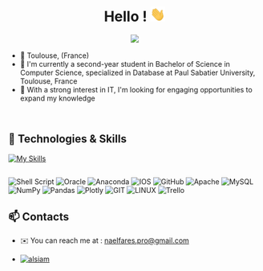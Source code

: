 <h1 align="center">Hello ! <img src="https://raw.githubusercontent.com/ABSphreak/ABSphreak/master/gifs/Hi.gif" width="30px"></h1>

<p align="center">
  <a href=""><img src="https://readme-typing-svg.herokuapp.com?lines=I+am+Nael+FARES;Student+in+Computer+Science;Aspiring+Learner&center=true&width=500&height=50"></a>
</p>

- 📍 Toulouse, (France)
- 🔭 I'm currently a second-year student in Bachelor of Science in Computer Science, specialized in Database at Paul Sabatier University, Toulouse, France
- 💼 With a strong interest in IT, I'm looking for engaging opportunities to expand my knowledge
  
<br> 

## 🚀 Technologies & Skills

[![My Skills](https://skillicons.dev/icons?i=js,html,css,c,discord,eclipse,github,java,js,php,py,ts,vscode)](https://skillicons.dev)

## 
![Shell Script](https://img.shields.io/badge/shell_script-%23121011.svg?style=flat&logo=gnu-bash&logoColor=white) 
![Oracle](https://img.shields.io/badge/Oracle-F80000?style=flat&logo=oracle&logoColor=white) 
![Anaconda](https://img.shields.io/badge/Anaconda-%2344A833.svg?style=flat&logo=anaconda&logoColor=white) 
![IOS](https://img.shields.io/badge/IOS-%2320232a.svg?style=flat&logo=apple&logoColor=white) 
![GitHub](https://img.shields.io/badge/GitHub-%23121011.svg?style=flat&logo=github&logoColor=white) 
![Apache](https://img.shields.io/badge/apache-%23D42029.svg?style=flat&logo=apache&logoColor=white) 
![MySQL](https://img.shields.io/badge/mysql-%2300f.svg?style=flat&logo=mysql&logoColor=white) 
![NumPy](https://img.shields.io/badge/numpy-%23013243.svg?style=flat&logo=numpy&logoColor=white) 
![Pandas](https://img.shields.io/badge/pandas-%23150458.svg?style=flat&logo=pandas&logoColor=white) 
![Plotly](https://img.shields.io/badge/Plotly-%233F4F75.svg?style=flat&logo=plotly&logoColor=white) 
![GIT](https://img.shields.io/badge/Git-fc6d26?style=flat&logo=git&logoColor=white) 
![LINUX](https://img.shields.io/badge/Linux-FCC624?style=flat&logo=linux&logoColor=black)
![Trello](https://img.shields.io/badge/Trello-%23026AA7.svg?style=flat&logo=Trello&logoColor=white)

## 📫 Contacts

- ✉️ You can reach me at : naelfares.pro@gmail.com
  
- <a href="https://www.linkedin.com/in/nael-fares-248924288" target="_blank">
  <img src="https://img.shields.io/badge/LinkedIn-0077B5?style=for-the-badge&logo=linkedin&logoColor=white" alt="alsiam"/>
 </a>
